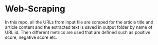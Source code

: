 # Web-Scraping

In this repo, all the URLs from input file are scraped for the article title and article content and the extracted text is saved in output folder by name of URL id. Then different metrics are used that are defined such as positive score, negative score etc.
